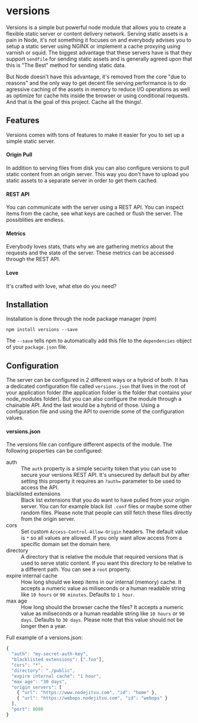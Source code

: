 # versions

Versions is a simple but powerful node module that allows you to create a
flexible static server or content delivery network. Serving static assets is a
pain in Node, it's not something it focuses on and everybody advises you to
setup a static server using NGINX or implement a cache proxying using varnish or
squid. The biggest advantage that these servers have is that they support
`sendfile` for sending static assets and is generally agreed upon that this is
"The Best" method for sending static data.

But Node doesn't have this advantage, it's removed from the core "due to reasons"
and the only way to get decent file serving performance is to do agressive
caching of the assets in memory to reduce I/O operations as well as optimize for
cache hits inside the browser or using conditional requests. And that is the
goal of this project. Cache all the things!.

## Features

Versions comes with tons of features to make it easier for you to set up a
simple static server.

#### Origin Pull

In addition to serving files from disk you can also configure versions to pull
static content from an origin server. This way you don't have to upload you
static assets to a separate server in order to get them cached.

####  REST API

You can communicate with the server using a REST API. You can inspect items from
the cache, see what keys are cached or flush the server. The possiblities are
endless.

#### Metrics

Everybody loves stats, thats why we are gathering metrics about the requests and
the state of the server. These metrics can be accessed through the REST API.

#### Love

It's crafted with love, what else do you need?

## Installation

Installation is done through the node package manager (npm)

```
npm install versions --save
```

The `--save` tells npm to automatically add this file to the `dependencies`
object of your `package.json` file.

## Configuration

The server can be configured in 2 different ways or a hybrid of both. It has a
dedicated configuration file called `versions.json` that lives in the root of
your application folder (the application folder is the folder that contains your
node_modules folder). But you can also configure the module through a chainable
API. And the last would be a hybrid of those. Using a configuration file and
using the API to override some of the configuration values.

#### versions.json

The versions file can configure different aspects of the module. The following
properties can be configured:

<dl>
  <dt>auth</dd>
  <dd>
    The <code>auth</code> property is a simple security token that you can use
    to secure your versions REST API. It's unsecured by default but by after
    setting this property it requires an <code>?auth=<prop></code> parameter to
    be used to access the API.
  </dd>

  <dt>blacklisted extensions</dt>
  <dd>
    Black list extensions that you do want to have pulled from your origin
    server. You can for example black list <code>.conf</code> files or maybe
    some other random files. Please note that people can still fetch these files
    directly from the origin server.
  </dd>

  <dt>cors</dt>
  <dd>
    Set custom <code>Access-Control-Allow-Origin</code> headers. The default
    value is <code>*</code> so all values are allowed. If you only want allow
    access from a specific domain set the domain here.
  </dd>

  <dt>directory</dt>
  <dd>
    A directory that is relative the module that required versions that is used
    to serve static content. If you want this directory to be relative to a
    different path. You can see a <code>root</code> property.
  </dd>

  <dt>expire internal cache</dt>
  <dd>
    How long should we keep items in our internal (memory) cache. It accepts a
    numeric value as miliseconds or a human readable string like
    <code>10 hours</code> or <code>90 minutes</code>. Defaults to
    <code>1 hour</code>.
  </dd>

  <dt>max age</dt>
  <dd>
    How long should the browser cache the files? It accepts a numeric value as
    miliseconds or a human readable string like <code>10 hours</code> or
    <code>90 days</code>. Defaults to <code>30 days</code>. Please note that
    this value should not be longer then a year.
  </dd>
</dl>

Full example of a versions.json:

```js
{
  "auth": "my-secret-auth-key",
  "blacklisted extensions": [".foo"],
  "cors": "*",
  "directory": "./public",
  "expire internal cache": "1 hour",
  "max age": "30 days",
  "origin servers": [
    { "url": "https://www.nodejitsu.com", "id": "home" },
    { "url": "https://webops.nodejitsu.com", "id": "webops" }
  ],
  "port": 8080
}
```
